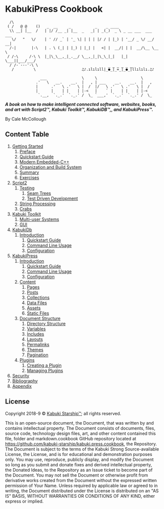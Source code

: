 # KabukiPress Cookbook

```AsciiArt
  /\
 ( /   @ @    ()   _  __     _           _    _ ____
  \\ __| |__  /   | |/ /__ _| |__  _   _| | _(_)  _ \ _ __ ___  ___ ___
   \/   "   \/    | ' // _` | '_ \| | | | |/ / | |_) | '__/ _ \/ __/ __|
  /-|       |-\   | . \ (_| | |_) | |_| |   <| |  __/| | |  __/\__ \__ \
 / /-\     /-\ \  |_|\_\__,_|_.__/ \__,_|_|\_\_|_|   |_|  \___||___/___/
  / /-`---'-\ \  
   /         \                     ♫♪.ılılıll|̲̅̅●̲̅̅|̲̅̅=̲̅̅|̲̅̅●̲̅̅|llılılı.♫♪

                ___                \     \                    \
              .'   \   __.    __.  |   , | ___    __.    __.  |   ,
              |      .'   \ .'   \ |  /  |/   \ .'   \ .'   \ |  /
              |      |    | |    | |-<   |    ` |    | |    | |-<  
               `.__,  `._.'  `._.' /  \_ `___,'  `._.'  `._.' /  \_
```

***A book on how to make intelligent connected software, websites, books, and art with Script2™, Kabuki Toolkit™, KabukiDB™,, and KabukiPress™.***

By Cale McCollough

## Content Table

1. [Getting Started](./getting_started)
   1. [Preface](./getting_started/preface)
   1. [Quickstart Guide](./getting_started/quickstart_guide)
   1. [Modern Embedded-C++](./getting_started/modern_embedded-cpp)
   1. [Organization and Build System](./getting_started/organization_and_build_system)
   1. [Summary](./getting_started/summary)
   1. [Exercises](./getting_started/exercises)
1. [Script2](./script2/)
   1. [Testing](./testing)
      1. [Seam Trees](./script2/testing/seam_trees)
      1. [Test Driven Development](./script2/testing/tdd)
   1. [String Processing](./script2/strings)
   1. [Crabs](./crabs)
1. [Kabuki Toolkit](./kt)
   1. [Multi-user Systems](./kt/multi-user_systems)
   1. [GUI](./kt/gui)
1. [KabukiDb](./kabuki.db)
   1. [Introduction](./kabuki.db/introduction)
      1. [Quickstart Guide](./kabuki.db/introduction/quickstart_guide)
      1. [Command Line Usage](./kabuki.db/introduction/command_line_usage)
      1. [Configuration](./kabuki.db/introduction/configuration)
1. [KabukiPress](./kabuki.press)
   1. [Introduction](./kabuki.press/introduction)
      1. [Quickstart Guide](./kabuki.press/introduction/quickstart_guide)
      1. [Command Line Usage](./kabuki.press/introduction/command_line_usage)
      1. [Configuration](./kabuki.press/introduction/configuration)
   1. [Content](./kabuki.press/content)
      1. [Pages](./kabuki.press/content/pages)
      1. [Posts](./kabuki.press/content/posts)
      1. [Collections](./kabuki.press/content/collections)
      1. [Data Files](./kabuki.press/content/data_files)
      1. [Assets](./kabuki.press/content/assets)
      1. [Static Files](./kabuki.press/content/static_files)
   1. [Document Structure](./kabuki.press/document_structure)
      1. [Directory Structure](./kabuki.press/document_structure/directory_structure)
      1. [Variables](./kabuki.press/document_structure/variables)
      1. [Includes](./kabuki.press/document_structure/includes)
      1. [Layouts](./kabuki.press/document_structure/layouts)
      1. [Permalinks](./kabuki.press/document_structure/permalinks)
      1. [Themes](./kabuki.press/document_structure/themes)
      1. [Pagination](./kabuki.press/document_structure/pagination)
   1. [Plugins](./kabuki.press/plugins)
      1. [Creating a Plugin](./kabuki.press/plugins/creating_a_plugin)
      1. [Managing Plugins](./kabuki.press/plugins/managing_plugins)
1. [Security](./security)
1. [Bibliography](./bibliography)
1. [Appendix](./appendix)

## License

Copyright 2018-9 © [Kabuki Starship™](https://kabukistarship.com); all rights reserved.

This is an open-source document, the Document, that was written by and contains intellectual property. The Document consists of documents, files, source code, technology design files, art, and other content contained this file, folder and markdown.cookbook GitHub repository located at <https://github.com/kabuki-starship/kabuki.press.cookbook>, the Repository. The Document is subject to the terms of the Kabuki Strong Source-available License, the License, and is for educational and demonstration purposes only. You may use, reproduce, publicly display, and modify the Document so long as you submit and donate fixes and derived intellectual property, the Donated Ideas, to the Repository as an Issue ticket to become part of the Document. You may not sell the Document or otherwise profit from derivative works created from the Document without the expressed written permission of Your Name. Unless required by applicable law or agreed to in writing, the Document distributed under the License is distributed on an "AS IS" BASIS, WITHOUT WARRANTIES OR CONDITIONS OF ANY KIND, either express or implied.
